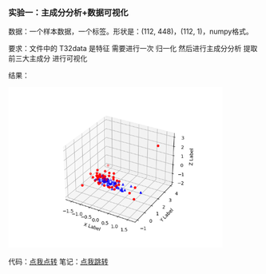 ### 实验一：主成分分析+数据可视化

数据：一个样本数据，一个标签。形状是：(112, 448)，(112, 1)，numpy格式。

要求：文件中的  T32data   是特征   需要进行一次  归一化   然后进行主成分分析  提取前三大主成分   进行可视化

结果：

<img src="README.assets/image-20210923135846213.png" alt="image-20210923135846213" style="zoom: 67%;" />

代码：[点我点转](https://github.com/dlagez/bigdata/blob/master/demo1_analysis_plt/demo1_analysis_plt.py)    笔记：[点我跳转](https://github.com/dlagez/java-note-mac/blob/master/python/%E5%B0%8F%E5%AE%9E%E9%AA%8C/1.%E4%B8%BB%E6%88%90%E5%88%86%E5%88%86%E6%9E%90%26%E7%94%BB%E5%9B%BE.md)

